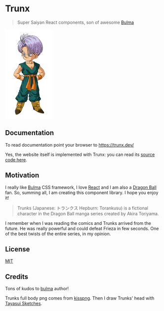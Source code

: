 # Trunx

> Super Saiyan React components, son of awesome [Bulma]

<img src="./media/trunks.png" height="290"/>

## Documentation

To read documentation point your browser to https://trunx.dev/

Yes, the website itself is implemented with Trunx: you can read its [source code here](https://github.com/fibo/trunx/tree/main/webapps/trunx-docs).

## Motivation

I really like [Bulma] CSS framework, I love [React] and I am also a [Dragon Ball](https://en.wikipedia.org/wiki/Dragon_Ball) fan.
So, summing all, I am creating this component library. I hope you enjoy it!

> Trunks (Japanese: トランクス Hepburn: Torankusu) is a fictional character in the Dragon Ball manga series created by Akira Toriyama.

I remember when I was reading the comics and Trunks arrived from the future. He was really powerful and could defeat Frieza in few seconds. One of the best twists of the entire series, in my opinion.

## License

[MIT](https://fibo.github.io/mit-license)

## Credits

Tons of kudos to [bulma](webapps/trunx-docs) author!

Trunks full body png comes from [kisspng](https://www.kisspng.com/png-trunks-gohan-goku-goten-bulma-1996965/).
Then I draw Trunks' head with [Tayasui Sketches](https://tayasui.com/sketches/).

[bulma]: https://bulma.io 'Bulma CSS framework'
[react]: https://facebook.github.io/react/ 'React'
